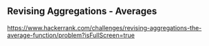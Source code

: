 ## Revising Aggregations - Averages

https://www.hackerrank.com/challenges/revising-aggregations-the-average-function/problem?isFullScreen=true
